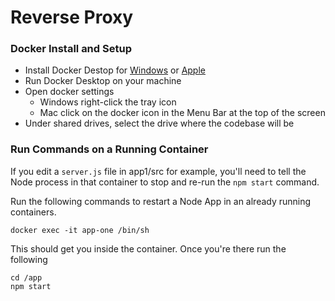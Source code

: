# Reverse Proxy 

### Docker Install and Setup ###
- Install Docker Destop for [Windows](https://hub.docker.com/editions/community/docker-ce-desktop-windows) or [Apple](https://hub.docker.com/editions/community/docker-ce-desktop-mac)
- Run Docker Desktop on your machine
- Open docker settings 
    - Windows right-click the tray icon
    - Mac click on the docker icon in the Menu Bar at the top of the screen
- Under shared drives, select the drive where the codebase will be

### Run Commands on a Running Container ###

If you edit a `server.js` file in app1/src for example, you'll need to tell the Node process in that container to stop and re-run the `npm start` command.

Run the following commands to restart a Node App in an already running containers.
```
docker exec -it app-one /bin/sh
```

This should get you inside the container.  Once you're there run the following
```
cd /app
npm start
```
